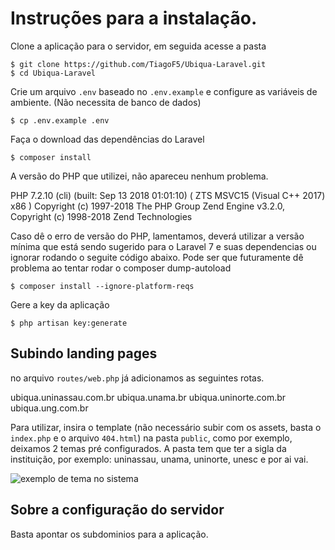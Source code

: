 # Instruções para a instalação.

Clone a aplicação para o servidor, em seguida acesse a pasta

    $ git clone https://github.com/TiagoF5/Ubiqua-Laravel.git
    $ cd Ubiqua-Laravel

Crie um arquivo `.env` baseado no `.env.example` e configure as variáveis de ambiente. (Não necessita de banco de dados)

    $ cp .env.example .env

Faça o download das dependências do Laravel

    $ composer install

A versão do PHP que utilizei, não apareceu nenhum problema.

PHP 7.2.10 (cli) (built: Sep 13 2018 01:01:10) ( ZTS MSVC15 (Visual C++ 2017) x86 )
Copyright (c) 1997-2018 The PHP Group
Zend Engine v3.2.0, Copyright (c) 1998-2018 Zend Technologies

Caso dê o erro de versão do PHP, lamentamos, deverá utilizar a versão mínima que está sendo sugerido para o Laravel 7 e suas dependencias ou ignorar rodando o seguite código abaixo. 
Pode ser que futuramente dê problema ao tentar rodar o composer dump-autoload

    $ composer install --ignore-platform-reqs

Gere a key da aplicação

    $ php artisan key:generate


## Subindo landing pages 

no arquivo `routes/web.php` já adicionamos as seguintes rotas.

ubiqua.uninassau.com.br
ubiqua.unama.br
ubiqua.uninorte.com.br
ubiqua.ung.com.br

Para utilizar, insira o template (não necessário subir com os assets, basta o `index.php` e o arquivo `404.html`) na pasta `public`, como por exemplo, deixamos 2 temas pré configurados. A pasta tem que ter a sigla da instituição, por exemplo: uninassau, unama, uninorte, unesc e por ai vai.

![exemplo de tema no sistema](https://i.ibb.co/wWJcqd8/instru-es.png)

## Sobre a configuração do servidor

Basta apontar os subdominios para a aplicação. 
